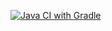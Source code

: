 [![Java CI with Gradle](https://github.com/ViktoriaGuschina/page-objects/actions/workflows/gradle.yml/badge.svg)](https://github.com/ViktoriaGuschina/page-objects/actions/workflows/gradle.yml)